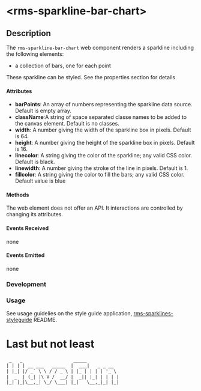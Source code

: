 &lt;rms-sparkline-bar-chart&gt;
====

Description
----
The `rms-sparkline-bar-chart` web component renders a sparkline including the following elements:
* a collection of bars, one for each point

These sparkline can be styled. See the properties section for details

#### Attributes
* **barPoints**: An array of numbers representing the sparkline data source. Default is empty array.
* **className**:A string of space separated classe names to be added to the canvas element. Default is no classes.
* **width**: A number giving the width of the sparkline box in pixels. Default is 64.
* **height**: A number giving the height of the sparkline box in pixels. Default is 16.
* **linecolor**: A string giving the color of the sparkline; any valid CSS color. Default is black.
* **linewidth**: A number giving the stroke of the line in pixels. Default is 1.
* **fillcolor**: A string giving the color to fill the bars; any valid CSS color. Default value is blue

#### Methods
The web element does not offer an API. It interactions are controlled by changing its attributes.

#### Events Received
none

#### Events Emitted
none

### Development


### Usage

See usage guidelies on the style guide application, [rms-sparklines-styleguide](https://github.com/RodrigoMattosoSilveira/rms-sparklines-styleguide) README.

# Last but not least
````html
 _   _                   _____            
| | | | __ ___   _____  |  ___|   _ _ __  
| |_| |/ _` \ \ / / _ \ | |_ | | | | '_ \ 
|  _  | (_| |\ V /  __/ |  _|| |_| | | | |
|_| |_|\__,_| \_/ \___| |_|   \__,_|_| |_|                                      
````
